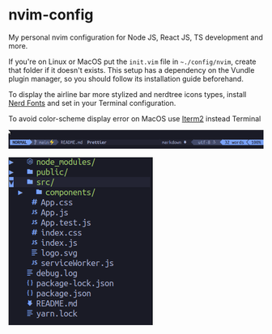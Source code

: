 # nvim-config
My personal nvim configuration for Node JS, React JS, TS development and more.


If you're on Linux or MacOS put the `init.vim` file in `~./config/nvim`, create that folder if it doesn't exists. This setup has a dependency on the Vundle plugin manager, so you should follow its installation guide beforehand.

To display the airline bar more stylized and nerdtree icons types, install [Nerd Fonts](https://www.nerdfonts.com/) and set in your Terminal configuration.

To avoid color-scheme display error on MacOS use [Iterm2](https://iterm2.com) instead Terminal

![Airlie stylized!](assets/airline-bar.png)

![File tree with icons types!](assets/file-tree.png)
